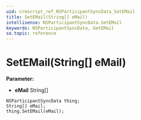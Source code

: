 ```yaml
---
uid: crmscript_ref_NSParticipantSyncData_SetEMail
title: SetEMail(String[] eMail)
intellisense: NSParticipantSyncData.SetEMail
keywords: NSParticipantSyncData, GetEMail
so.topic: reference
---
```


# SetEMail(String[] eMail)

**Parameter:** 
 - **eMail** String[]

```crmscript
NSParticipantSyncData thing;
String[] eMail;
thing.SetEMail(eMail);
```

